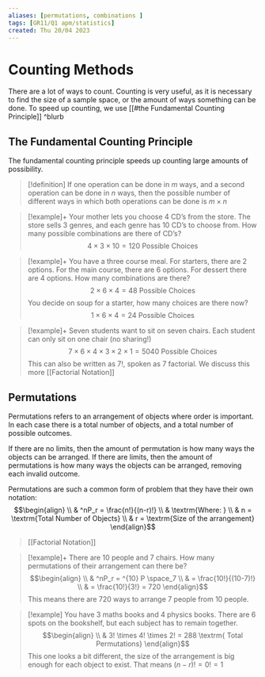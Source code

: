```yaml
---
aliases: [permutations, combinations ]
tags: [GR11/Q1 apm/statistics]
created: Thu 20/04 2023
---
```

# Counting Methods
There are a lot of ways to count. Counting is very useful, as it is necessary to find the size of a sample space, or the amount of ways something can be done. To speed up counting, we use [[#the Fundamental Counting Principle]] ^blurb

## The Fundamental Counting Principle
The fundamental counting principle speeds up counting large amounts of possibility. 

>[!definition]
> If one operation can be done in $m$ ways, and a second operation can be done in $n$ ways, then the possible number of different ways in which both operations can be done is $m \times n$

> [!example]+
> Your mother lets you choose 4 CD’s from the store. The store sells 3 genres, and each genre has 10 CD’s to choose from. How many possible combinations are there of CD’s?
> $$
> 4 \times 3 \times 10 = 120 \textrm{ Possible Choices}
> $$

>[!example]+
>You have a three course meal. For starters, there are 2 options. For the main course, there are 6 options. For dessert there are 4 options. How many combinations are there?
>$$
>2 \times 6 \times 4 = 48 \textrm{ Possible Choices}
>$$
>You decide on soup for a starter, how many choices are there now?
>$$
>1 \times 6 \times 4 = 24 \textrm{ Possible Choices}
>$$

> [!example]+
> Seven students want to sit on seven chairs. Each student can only sit on one chair (no sharing!)
> $$
> 7 \times 6 \times 4 \times 3 \times 2 \times 1 = 5040 \textrm{ Possible Choices}
> $$
> This can also be written as $7!$, spoken as 7 factorial. We discuss this more [[Factorial Notation]]

## Permutations
Permutations refers to an arrangement of objects where order is important. In each case there is a total number of objects, and a total number of possible outcomes. 

If there are no limits, then the amount of permutation is how many ways the objects can be arranged. If there are limits, then the amount of permutations is how many ways the objects can be arranged, removing each invalid outcome. 

Permutations are such a common form of problem that they have their own notation:
$$\begin{align}
\\ & ^nP_r = \frac{n!}{(n-r)!}
\\ & \textrm{Where: }
\\ & n = \textrm{Total Number of Objects}
\\ & r = \textrm{Size of the arrangement}
\end{align}$$
> [[Factorial Notation]]


>[!example]+
>There are 10 people and 7 chairs. How many permutations of their arrangement can there be?
>$$\begin{align}
>\\ & ^nP_r = ^{10} P \space_7
>\\ & = \frac{10!}{(10-7)!}
>\\ & = \frac{10!}{3!} = 720
>\end{align}$$
>This means there are 720 ways to arrange 7 people from 10 people. 

> [!example]
> You have 3 maths books and 4 physics books. There are 6 spots on the bookshelf, but each subject has to remain together. 
> $$\begin{align}
> \\ & 3! \times 4! \times 2! = 288 \textrm{ Total Permutations}
> \end{align}$$
> This one looks a bit different, the size of the arrangement is big enough for each object to exist. That means $(n-r)! = 0! = 1$ 